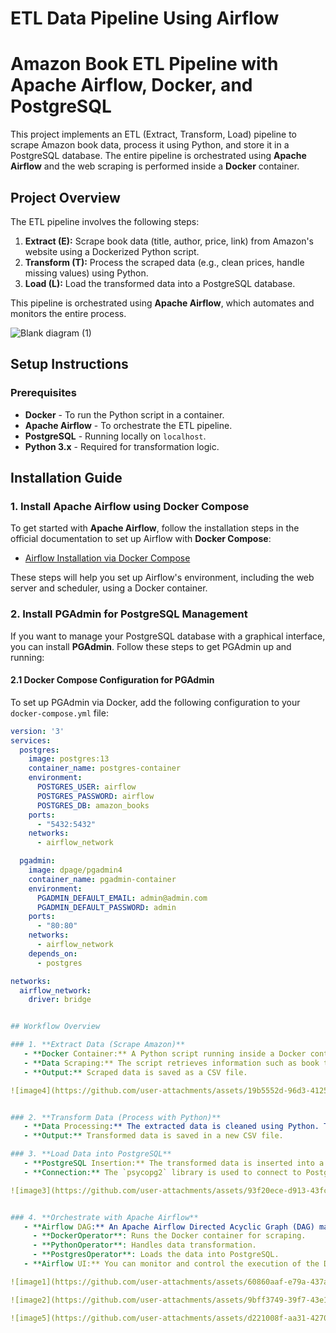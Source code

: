 # ETL Data Pipeline Using Airflow

# Amazon Book ETL Pipeline with Apache Airflow, Docker, and PostgreSQL

This project implements an ETL (Extract, Transform, Load) pipeline to scrape Amazon book data, process it using Python, and store it in a PostgreSQL database. The entire pipeline is orchestrated using **Apache Airflow** and the web scraping is performed inside a **Docker** container.

## Project Overview

The ETL pipeline involves the following steps:

1. **Extract (E):** Scrape book data (title, author, price, link) from Amazon's website using a Dockerized Python script.
2. **Transform (T):** Process the scraped data (e.g., clean prices, handle missing values) using Python.
3. **Load (L):** Load the transformed data into a PostgreSQL database.

This pipeline is orchestrated using **Apache Airflow**, which automates and monitors the entire process.

![Blank diagram (1)](https://github.com/user-attachments/assets/2ab16a5d-0087-4ae0-803e-9afd1d7d12c4)


## Setup Instructions

### Prerequisites

- **Docker** - To run the Python script in a container.
- **Apache Airflow** - To orchestrate the ETL pipeline.
- **PostgreSQL** - Running locally on `localhost`.
- **Python 3.x** - Required for transformation logic.

## **Installation Guide**

### 1. **Install Apache Airflow using Docker Compose**

To get started with **Apache Airflow**, follow the installation steps in the official documentation to set up Airflow with **Docker Compose**:

- [Airflow Installation via Docker Compose](https://airflow.apache.org/docs/apache-airflow/stable/howto/docker-compose/index.html)

These steps will help you set up Airflow's environment, including the web server and scheduler, using a Docker container.

### 2. **Install PGAdmin for PostgreSQL Management**

If you want to manage your PostgreSQL database with a graphical interface, you can install **PGAdmin**. Follow these steps to get PGAdmin up and running:

#### 2.1 **Docker Compose Configuration for PGAdmin**

To set up PGAdmin via Docker, add the following configuration to your `docker-compose.yml` file:

```yaml
version: '3'
services:
  postgres:
    image: postgres:13
    container_name: postgres-container
    environment:
      POSTGRES_USER: airflow
      POSTGRES_PASSWORD: airflow
      POSTGRES_DB: amazon_books
    ports:
      - "5432:5432"
    networks:
      - airflow_network

  pgadmin:
    image: dpage/pgadmin4
    container_name: pgadmin-container
    environment:
      PGADMIN_DEFAULT_EMAIL: admin@admin.com
      PGADMIN_DEFAULT_PASSWORD: admin
    ports:
      - "80:80"
    networks:
      - airflow_network
    depends_on:
      - postgres

networks:
  airflow_network:
    driver: bridge


## Workflow Overview

### 1. **Extract Data (Scrape Amazon)**
   - **Docker Container:** A Python script running inside a Docker container scrapes book details from Amazon.
   - **Data Scraping:** The script retrieves information such as book titles, authors, prices, and links.
   - **Output:** Scraped data is saved as a CSV file.

![image4](https://github.com/user-attachments/assets/19b5552d-96d3-4125-942b-157fe3e7a9e4)


### 2. **Transform Data (Process with Python)**
   - **Data Processing:** The extracted data is cleaned using Python. This includes tasks such as:
   - **Output:** Transformed data is saved in a new CSV file.

### 3. **Load Data into PostgreSQL**
   - **PostgreSQL Insertion:** The transformed data is inserted into a PostgreSQL database, specifically into the `books` table.
   - **Connection:** The `psycopg2` library is used to connect to PostgreSQL and load the data.

![image3](https://github.com/user-attachments/assets/93f20ece-d913-43fc-b1a4-0c688e3599c2)


### 4. **Orchestrate with Apache Airflow**
   - **Airflow DAG:** An Apache Airflow Directed Acyclic Graph (DAG) manages the ETL process. The tasks are:
     - **DockerOperator**: Runs the Docker container for scraping.
     - **PythonOperator**: Handles data transformation.
     - **PostgresOperator**: Loads the data into PostgreSQL.
   - **Airflow UI:** You can monitor and control the execution of the DAG via the Airflow Web UI at `http://localhost:8080`.

![image1](https://github.com/user-attachments/assets/60860aaf-e79a-437a-9af9-3ae6b248a5f0)

![image2](https://github.com/user-attachments/assets/9bff3749-39f7-43e1-9a72-63af68c9ad12)

![image5](https://github.com/user-attachments/assets/d221008f-aa31-4270-b6e8-350a755f79cd)



  

